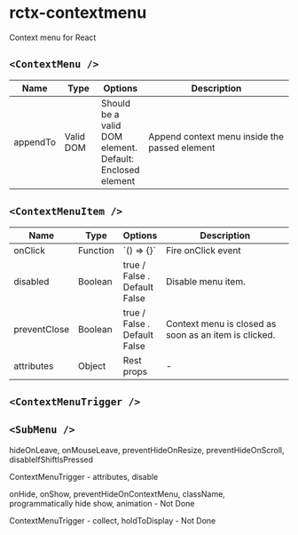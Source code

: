 # rctx-contextmenu
Context menu for React

## `<ContextMenu />`
<table class="table table-bordered table-striped">
  <thead>
  <tr>
    <th style="width: 60px;">Name</th>
    <th style="width: 50px;">Type</th>
    <th style="width: 10px;">Options</th>
    <th>Description</th>
  </tr>
  </thead>
  <tbody>
    <tr>
      <td>appendTo</td>
      <td>Valid DOM</td>
      <td>Should be a valid DOM element. Default: Enclosed element</td>
      <td>Append context menu inside the passed element</td>
    </tr>
  </tbody>
</table>

## `<ContextMenuItem />`
<table class="table table-bordered table-striped">
  <thead>
  <tr>
    <th style="width: 60px;">Name</th>
    <th style="width: 50px;">Type</th>
    <th style="width: 10px;">Options</th>
    <th>Description</th>
  </tr>
  </thead>
  <tbody>
    <tr>
      <td>onClick</td>
      <td>Function</td>
      <td>`() => {}`</td>
      <td>Fire onClick event</td>
    </tr>
    <tr>
      <td>disabled</td>
      <td>Boolean</td>
      <td>true / False . Default False</td>
      <td>Disable menu item.</td>
    </tr>
    <tr>
      <td>preventClose</td>
      <td>Boolean</td>
      <td>true / False . Default False</td>
      <td>Context menu is closed as soon as an item is clicked.</td>
    </tr>
    <tr>
      <td>attributes</td>
      <td>Object</td>
      <td>Rest props</td>
      <td>-</td>
    </tr>
  </tbody>
</table>

## `<ContextMenuTrigger />`

## `<SubMenu />`

hideOnLeave, onMouseLeave, preventHideOnResize, preventHideOnScroll, disableIfShiftIsPressed

ContextMenuTrigger - attributes, disable

onHide, onShow, preventHideOnContextMenu, className, programmatically hide show, animation - Not Done

ContextMenuTrigger - collect, holdToDisplay - Not Done
